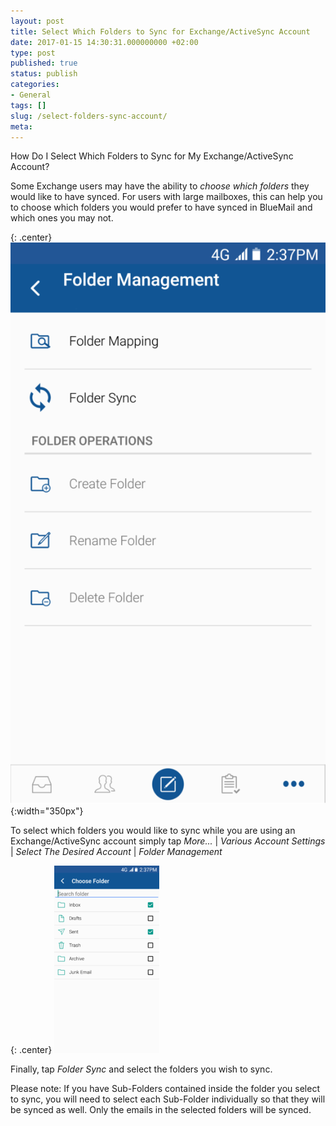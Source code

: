 ```yaml
---
layout: post
title: Select Which Folders to Sync for Exchange/ActiveSync Account
date: 2017-01-15 14:30:31.000000000 +02:00
type: post
published: true
status: publish
categories:
- General
tags: []
slug: /select-folders-sync-account/
meta:
---
```


How Do I Select Which Folders to Sync for My Exchange/ActiveSync Account?

Some Exchange users may have the ability to *choose which folders* they would like to have synced. For users with large mailboxes, this can help you to choose which folders you would prefer to have synced in BlueMail and which ones you may not.

{: .center}
![Folder Management](/assets/FolderManagement-575x1024.png){:width="350px"}

To select which folders you would like to sync while you are using an Exchange/ActiveSync account simply tap *More...* \| *Various Account Settings* \| *Select The Desired Account* \| *Folder Management*

{: .center}
![Choose Folder](/assets/choose-folder-168x300.png)

Finally, tap *Folder Sync* and select the folders you wish to sync.

Please note: If you have Sub-Folders contained inside the folder you select to sync, you will need to select each Sub-Folder individually so that they will be synced as well. Only the emails in the selected folders will be synced.